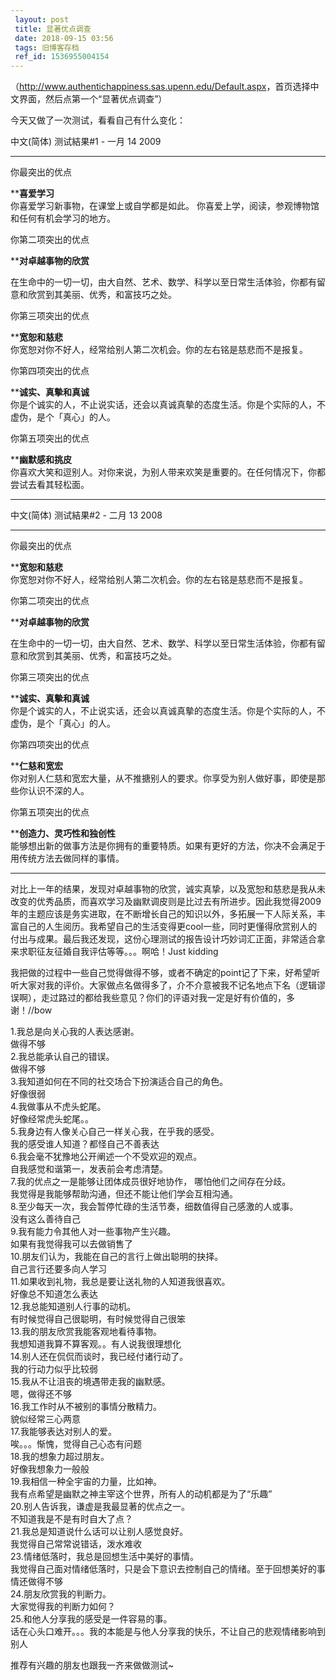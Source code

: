 ```yaml
---
 layout: post
 title: 显著优点调查
 date: 2018-09-15 03:56
 tags: 旧博客存档
 ref_id: 1536955004154
---
```

（<http://www.authentichappiness.sas.upenn.edu/Default.aspx>，首页选择中文界面，然后点第一个“显著优点调查”）

今天又做了一次测试，看看自己有什么变化：

中文(简体) 测试結果#1   -   一月 14 2009

* * *

你最突出的优点

****喜爱学习**  
你喜爱学习新事物，在课堂上或自学都是如此。 你喜爱上学，阅读，参观博物馆和任何有机会学习的地方。

你第二项突出的优点

****对卓越事物的欣赏**

在生命中的一切一切，由大自然、艺术、数学、科学以至日常生活体验，你都有留意和欣赏到其美丽、优秀，和富技巧之处。

你第三项突出的优点

****宽恕和慈悲**  
你宽恕对你不好人，经常给别人第二次机会。你的左右铭是慈悲而不是报复。

你第四项突出的优点

****诚实、真摰和真诚**  
你是个诚实的人，不止说实话，还会以真诚真摰的态度生活。你是个实际的人，不虚伪，是个「真心」的人。

你第五项突出的优点

****幽默感和挑皮**  
你喜欢大笑和逗别人。对你来说，为别人带来欢笑是重要的。在任何情况下，你都尝试去看其轻松面。

* * *

中文(简体) 测试結果#2   -   二月 13 2008

* * *

你最突出的优点

****宽恕和慈悲**  
你宽恕对你不好人，经常给别人第二次机会。你的左右铭是慈悲而不是报复。

你第二项突出的优点

****对卓越事物的欣赏**

在生命中的一切一切，由大自然、艺术、数学、科学以至日常生活体验，你都有留意和欣赏到其美丽、优秀，和富技巧之处。

你第三项突出的优点

****诚实、真摰和真诚**  
你是个诚实的人，不止说实话，还会以真诚真摰的态度生活。你是个实际的人，不虚伪，是个「真心」的人。

你第四项突出的优点

****仁慈和宽宏**  
你对别人仁慈和宽宏大量，从不推搪别人的要求。你享受为别人做好事，即使是那些你认识不深的人。

你第五项突出的优点

****创造力、灵巧性和独创性**  
能够想出新的做事方法是你拥有的重要特质。如果有更好的方法，你决不会满足于用传统方法去做同样的事情。

* * *

对比上一年的结果，发现对卓越事物的欣赏，诚实真挚，以及宽恕和慈悲是我从未改变的优秀品质，而喜欢学习及幽默调皮则是比过去有所进步。因此我觉得2009年的主题应该是务实进取，在不断增长自己的知识以外，多拓展一下人际关系，丰富自己的人生阅历。我希望自己的生活变得更cool一些，同时更懂得欣赏别人的付出与成果。最后我还发现，这份心理测试的报告设计巧妙词汇正面，非常适合拿来求职征友征婚自我评估等等。。。啊哈！Just
kidding

我把做的过程中一些自己觉得做得不够，或者不确定的point记了下来，好希望听听大家对我的评价。大家做点名做得多了，介不介意被我不记名地点下名（逻辑谬误啊），走过路过的都给我些意见？你们的评语对我一定是好有价值的，多谢！//bow

1.我总是向关心我的人表达感谢。  
做得不够  
2.我总能承认自己的错误。  
做得不够  
3.我知道如何在不同的社交场合下扮演适合自己的角色。  
好像很弱  
4.我做事从不虎头蛇尾。  
好像经常虎头蛇尾。。  
5.我身边有人像关心自己一样关心我，在乎我的感受。  
我的感受谁人知道？都怪自己不善表达  
6.我会毫不犹豫地公开阐述一个不受欢迎的观点。  
自我感觉和谐第一，发表前会考虑清楚。  
7.我的优点之一是能够让团体成员很好地协作， 哪怕他们之间存在分歧。  
我觉得是我能够帮助沟通，但还不能让他们学会互相沟通。  
8.至少每天一次，我会暂停忙碌的生活节奏，细数值得自己感激的人或事。  
没有这么善待自己  
9.我有能力令其他人对一些事物产生兴趣。  
如果有我觉得我可以去做销售了  
10.朋友们认为，我能在自己的言行上做出聪明的抉择。  
自己言行还要多向人学习  
11.如果收到礼物，我总是要让送礼物的人知道我很喜欢。  
好像总不知道怎么表达  
12.我总能知道别人行事的动机。  
有时候觉得自己很聪明，有时候觉得自己很笨  
13.我的朋友欣赏我能客观地看待事物。  
我想知道我算不算客观。。有人说我很理想化  
14.别人还在侃侃而谈时，我已经付诸行动了。  
我的行动力似乎比较弱  
15.我从不让沮丧的境遇带走我的幽默感。  
嗯，做得还不够  
16.我工作时从不被别的事情分散精力。  
貌似经常三心两意  
17.我能够表达对别人的爱。  
唉。。。惭愧，觉得自己心态有问题  
18.我的想象力超过朋友。  
好像我想象力一般般  
19.我相信一种全宇宙的力量，比如神。  
我有点希望是幽默之神主宰这个世界，所有人的动机都是为了“乐趣”  
20.别人告诉我，谦虚是我最显著的优点之一。  
不知道我是不是有时自大了点？  
21.我总是知道说什么话可以让别人感觉良好。  
我觉得自己常常说错话，泼水难收  
23.情绪低落时，我总是回想生活中美好的事情。  
我觉得自己面对情绪低落时，只是会下意识去控制自己的情绪。至于回想美好的事情还做得不够  
24.朋友欣赏我的判断力。  
大家觉得我的判断力如何？  
25.和他人分享我的感受是一件容易的事。  
话在心头口难开。。。我的本能是与他人分享我的快乐，不让自己的悲观情绪影响到别人

推荐有兴趣的朋友也跟我一齐来做做测试~

